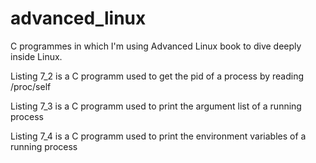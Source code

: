 # advanced_linux
C programmes in which I'm using Advanced Linux book to dive deeply inside Linux.

Listing 7_2 is a C programm used to get the pid of a process by reading /proc/self

Listing 7_3 is a C programm used to print the argument list of a running process

Listing 7_4 is a C programm used to print the environment variables of a running process
